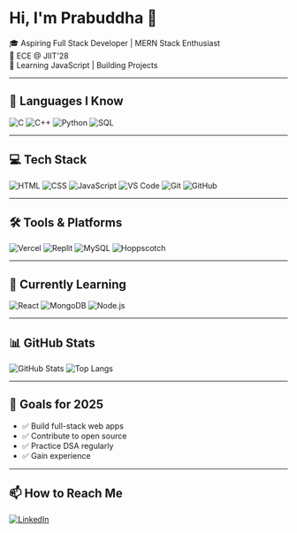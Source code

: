 # Hi, I'm Prabuddha 👋

🎓 Aspiring Full Stack Developer | MERN Stack Enthusiast  
🧠 ECE @ JIIT'28  
🌱 Learning JavaScript | Building Projects

---

## 🧠 Languages I Know
![C](https://img.shields.io/badge/C-00599C?style=flat&logo=c&logoColor=white)
![C++](https://img.shields.io/badge/C++-00599C?style=flat&logo=cplusplus&logoColor=white)
![Python](https://img.shields.io/badge/Python-3776AB?style=flat&logo=python&logoColor=white)
![SQL](https://img.shields.io/badge/SQL-4479A1?style=flat&logo=postgresql&logoColor=white)

---

## 💻 Tech Stack
![HTML](https://img.shields.io/badge/HTML-E34F26?style=flat&logo=html5&logoColor=white)
![CSS](https://img.shields.io/badge/CSS-1572B6?style=flat&logo=css3&logoColor=white)
![JavaScript](https://img.shields.io/badge/JavaScript-F7DF1E?style=flat&logo=javascript&logoColor=black)
![VS Code](https://img.shields.io/badge/VSCode-007ACC?style=flat&logo=visual-studio-code&logoColor=white)
![Git](https://img.shields.io/badge/Git-F05032?style=flat&logo=git&logoColor=white)
![GitHub](https://img.shields.io/badge/GitHub-181717?style=flat&logo=github&logoColor=white)

---

## 🛠 Tools & Platforms
![Vercel](https://img.shields.io/badge/Vercel-000000?style=flat&logo=vercel&logoColor=white)
![Replit](https://img.shields.io/badge/Replit-667881?style=flat&logo=replit&logoColor=white)
![MySQL](https://img.shields.io/badge/MySQL-4479A1?style=flat&logo=mysql&logoColor=white)
![Hoppscotch](https://img.shields.io/badge/Hoppscotch-FF6C37?style=flat&logo=hoppscotch&logoColor=white)

---

## 📘 Currently Learning
![React](https://img.shields.io/badge/React-20232A?style=flat&logo=react&logoColor=61DAFB)
![MongoDB](https://img.shields.io/badge/MongoDB-4EA94B?style=flat&logo=mongodb&logoColor=white)
![Node.js](https://img.shields.io/badge/Node.js-339933?style=flat&logo=node.js&logoColor=white)

---

## 📊 GitHub Stats
![GitHub Stats](https://github-readme-stats.vercel.app/api?username=prabuddha0204&show_icons=true&theme=tokyonight)
![Top Langs](https://github-readme-stats.vercel.app/api/top-langs/?username=prabuddha0204&layout=compact&theme=tokyonight)

---

## 🎯 Goals for 2025
- ✅ Build full-stack web apps
- ✅ Contribute to open source
- ✅ Practice DSA regularly
- ✅ Gain experience

---

## 📫 How to Reach Me
[![LinkedIn](https://img.shields.io/badge/LinkedIn-blue?style=flat&logo=linkedin&logoColor=white)](https://www.linkedin.com/in/prabuddha-saxena/)
